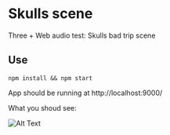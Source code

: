 # Skulls scene
Three + Web audio test: Skulls bad trip scene

## Use
```
npm install && npm start
```

App should be running at http://localhost:9000/

What you shoud see:

![Alt Text](https://media.giphy.com/media/eu8rHwH8Be6r2DBj07/giphy.gif)
